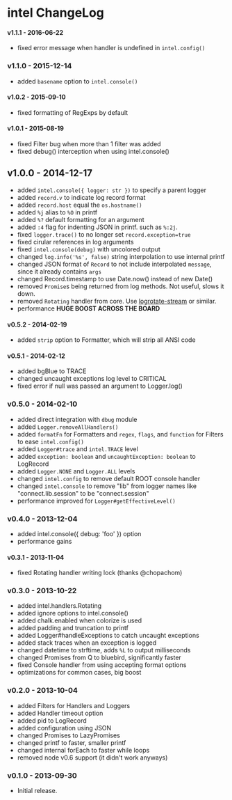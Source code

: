 # intel ChangeLog

#### v1.1.1 - 2016-06-22

- fixed error message when handler is undefined in `intel.config()`

### v1.1.0 - 2015-12-14

- added `basename` option to `intel.console()`

#### v1.0.2 - 2015-09-10

- fixed formatting of RegExps by default

#### v1.0.1 - 2015-08-19

- fixed Filter bug when more than 1 filter was added
- fixed debug() interception when using intel.console()

## v1.0.0 - 2014-12-17

- added `intel.console({ logger: str })` to specify a parent logger
- added `record.v` to indicate log record format
- added `record.host` equal the `os.hostname()`
- added `%j` alias to `%O` in printf
- added `%?` default formatting for an argument
- added `:4` flag for indenting JSON in printf. such as `%:2j`.
- fixed `logger.trace()` to no longer set `record.exception=true`
- fixed cirular references in log arguments
- fixed `intel.console(debug)` with uncolored output
- changed `log.info('%s', false)` string interpolation to use internal printf
- changed JSON format of `Record` to not include interpolated `message`, since it already contains `args`
- changed Record.timestamp to use Date.now() instead of new Date()
- removed `Promise`s being returned from log methods. Not useful, slows it down.
- removed `Rotating` handler from core. Use [logrotate-stream](https://npmjs.org/package/logrotate-stream) or similar.
- performance **HUGE BOOST ACROSS THE BOARD**

#### v0.5.2 - 2014-02-19

- added `strip` option to Formatter, which will strip all ANSI code

#### v0.5.1 - 2014-02-12

- added bgBlue to TRACE
- changed uncaught exceptions log level to CRITICAL
- fixed error if null was passed an argument to Logger.log()

### v0.5.0 - 2014-02-10

- added direct integration with `dbug` module
- added `Logger.removeAllHandlers()`
- added `formatFn` for Formatters and `regex`, `flags`, and `function` for Filters to ease `intel.config()`
- added `Logger#trace` and `intel.TRACE` level
- added `exception: boolean` and `uncaughtException: boolean` to LogRecord
- added `Logger.NONE` and `Logger.ALL` levels
- changed `intel.config` to remove default ROOT console handler
- changed `intel.console` to remove "lib" from logger names like "connect.lib.session" to be "connect.session"
- performance improved for `Logger#getEffectiveLevel()`

### v0.4.0 - 2013-12-04

- added intel.console({ debug: 'foo' }) option
- performance gains

#### v0.3.1 - 2013-11-04

- fixed Rotating handler writing lock (thanks @chopachom)

### v0.3.0 - 2013-10-22

- added intel.handlers.Rotating
- added ignore options to intel.console()
- added chalk.enabled when colorize is used
- added padding and truncation to printf
- added Logger#handleExceptions to catch uncaught exceptions
- added stack traces when an exception is logged
- changed datetime to strftime, adds `%L` to output milliseconds
- changed Promises from Q to bluebird, significantly faster
- fixed Console handler from using accepting format options
- optimizations for common cases, big boost

### v0.2.0 - 2013-10-04

- added Filters for Handlers and Loggers
- added Handler timeout option
- added pid to LogRecord
- added configuration using JSON
- changed Promises to LazyPromises
- changed printf to faster, smaller printf
- changed internal forEach to faster while loops
- removed node v0.6 support (it didn't work anyways)

### v0.1.0 - 2013-09-30

- Initial release.

